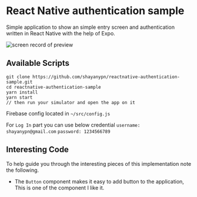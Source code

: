 # React Native authentication sample

Simple application to show an simple entry screen and authentication written in React Native with the help of Expo.

![screen record of preview](https://github.com/shayanypn/reactnative-authentication-sample/blob/master/preview.gif)

## Available Scripts

    git clone https://github.com/shayanypn/reactnative-authentication-sample.git
    cd reactnative-authentication-sample
    yarn install
    yarn start
    // then run your simulator and open the app on it

Firebase config located in `~/src/config.js`

For `Log In` part you can use below credential
`username: shayanypn@gmail.com`
`password: 1234566789`

## Interesting Code

To help guide you through the interesting pieces of this implementation note the following.

- The `Button` component makes it easy to add button to the application, This is one of the component I like it.
